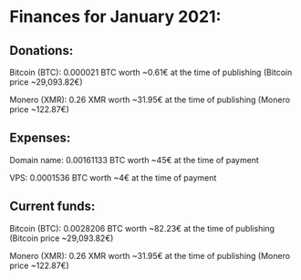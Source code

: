 # Finances for January 2021:


## Donations:

Bitcoin (BTC): 0.000021 BTC worth ~0.61€ at the time of publishing (Bitcoin price ~29,093.82€)

Monero (XMR): 0.26 XMR worth ~31.95€ at the time of publishing (Monero price ~122.87€)


## Expenses:

Domain name: 0.00161133 BTC worth ~45€ at the time of payment

VPS: 0.0001536 BTC worth ~4€ at the time of payment


## Current funds:

Bitcoin (BTC): 0.0028206 BTC worth ~82.23€ at the time of publishing (Bitcoin price ~29,093.82€)

Monero (XMR): 0.26 XMR worth ~31.95€ at the time of publishing (Monero price ~122.87€)
